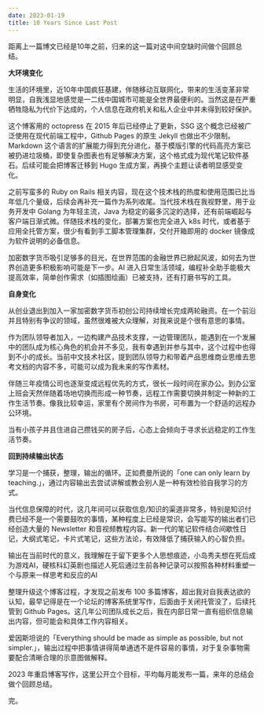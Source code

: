 ```yaml
---
date: 2023-01-19
title: 10 Years Since Last Post
---
```


距离上一篇博文已经是10年之前，归来的这一篇对这中间空缺时间做个回顾总结。

**大环境变化**

生活的环境里，近10年中国疯狂基建，伴随移动互联网化，带来的生活变革非常明显，自我浅显地感觉是一二线中国城市可能是全世界最便利的。当然这是在严重牺牲隐私为代价下达成的，个人信息在政府机关和私人企业中并未得到较好保护。

这个博客用的 octopress 在 2015 年后已经停止了更新，SSG 这个概念已经被广泛使用在现代前端工程中，Github Pages 的原生 Jekyll 也做出不少限制。Markdown 这个语言的扩展能力得到充分进化，基于模版引擎的代码高亮方案已被扔进垃圾桶，即使复杂图表也有足够解决方案，这个格式成为现代笔记软件基石。后续可能会把博客迁移到 Hugo 生成方案，再换个主题让读者明显感受变化。

之前写蛮多的 Ruby on Rails 相关内容，现在这个技术栈的热度和使用范围已比当年低几个量级，后续会再补充一篇作为系列收尾。当代技术栈在我视野里，用于业务开发中 Golang 为年轻主流，Java 为稳定的最多沉淀的选择，还有前端崛起与客户端日渐式微。伴随技术栈的变化，部署方案也完全进入 k8s 时代，或者基于应用全托管方案，很少有看到手工脚本管理集群，交付开箱即用的 docker 镜像成为软件说明的必备信息。

加密数字货币吸引足够多的目光，在世界范围的金融世界已掀起风波，如何去为世界创造更多积极影响可能是下一步。AI 进入日常生活领域，编程补全助手能极大提高效率，简单创作需求（如插图绘画）已被支持，还有打磨书写的工具。

**自身变化**

从创业退出到加入一家加密数字货币初创公司持续增长完成两轮融资。在一个前沿并且特别有争议的领域，虽然很难被大众理解，对我来说是个很有意思的事情。

作为团队领导者加入，一边构建产品技术支撑，一边管理团队，能遇到在一个发展中的团队成为核心角色的机会并不多见，我有幸遇到并参与其中，这个过程中也得到不小的成长。当前中文技术社区，提到团队领导力和带着产品思维商业思维去思考文档的内容不多，可能可以成为我未来的写作素材。

伴随三年疫情公司也逐渐变成远程优先的方式，很长一段时间在家办公。到办公室上班会天然伴随着场地切换而形成一种节奏，远程工作需要切换并制定一种新的工作生活节奏。像我比较幸运，家里有个房间作为书房，可布置为一个舒适的远程办公环境。

当有小孩子并且住进自己攒钱买的房子后，心态上会倾向于寻求长远稳定的工作生活节奏。

**回到持续输出状态**

学习是一个捕获，整理，输出的循环。正如费曼所说的「one can only learn by teaching.」，通过内容输出去尝试讲解或教会别人是一种有效检验自我学习的方式。

当代信息保障的时代，这几年间可以获取信息/知识的渠道非常多，特别是知识付费已经不是一个需要鼓吹的事情，某种程度上已经是常识，会写能写的输出者们已经创造大量的 Newsletter 和音视频教程内容。新一代的笔记软件结合间歇性日记，大纲式笔记，卡片式笔记，这些方法论，有效降低了捕获输入的心智负担。

输出在当前时代的意义，我理解在于留下更多个人思想痕迹，小岛秀夫想在死后成为游戏AI，硬核科幻英剧也描述人死后通过生前各种记录可以按照各种材料重塑一个与原来一样思考和反应的AI

整理升级这个博客过程，才发现之前发布 100 多篇博客，超出我对自我表达欲的认知，最早记得是在一个论坛的博客系统里写作，后面由于关闭托管没了，后续托管到 Github Pages。这几年公司团队成长之后，我在内部日常一直有组织信息输出内容，但可能会和具体工作内容相关。

爱因斯坦说的「Everything should be made as simple as possible, but not simpler.」，输出过程中把事情讲得简单通透不是件容易的事情，对于复杂事物需要配合清晰合理的示意图做解释。

2023 年重启博客写作，这里公开立个目标，平均每月能发布一篇，来年的总结会做个回顾总结。

完。